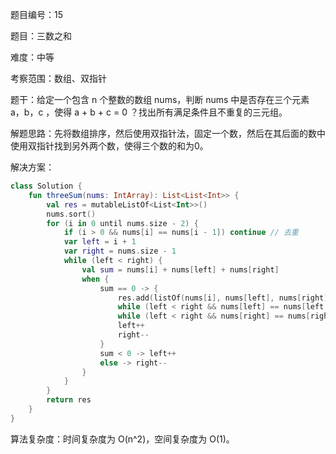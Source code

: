 题目编号：15

题目：三数之和

难度：中等

考察范围：数组、双指针

题干：给定一个包含 n 个整数的数组 nums，判断 nums 中是否存在三个元素 a，b，c ，使得 a + b + c = 0 ？找出所有满足条件且不重复的三元组。

解题思路：先将数组排序，然后使用双指针法，固定一个数，然后在其后面的数中使用双指针找到另外两个数，使得三个数的和为0。

解决方案：

```kotlin
class Solution {
    fun threeSum(nums: IntArray): List<List<Int>> {
        val res = mutableListOf<List<Int>>()
        nums.sort()
        for (i in 0 until nums.size - 2) {
            if (i > 0 && nums[i] == nums[i - 1]) continue // 去重
            var left = i + 1
            var right = nums.size - 1
            while (left < right) {
                val sum = nums[i] + nums[left] + nums[right]
                when {
                    sum == 0 -> {
                        res.add(listOf(nums[i], nums[left], nums[right]))
                        while (left < right && nums[left] == nums[left + 1]) left++ // 去重
                        while (left < right && nums[right] == nums[right - 1]) right-- // 去重
                        left++
                        right--
                    }
                    sum < 0 -> left++
                    else -> right--
                }
            }
        }
        return res
    }
}
```

算法复杂度：时间复杂度为 O(n^2)，空间复杂度为 O(1)。